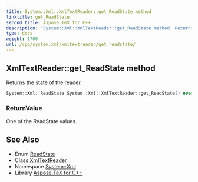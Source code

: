 ```yaml
---
title: System::Xml::XmlTextReader::get_ReadState method
linktitle: get_ReadState
second_title: Aspose.TeX for C++
description: 'System::Xml::XmlTextReader::get_ReadState method. Returns the state of the reader in C++.'
type: docs
weight: 1700
url: /cpp/system.xml/xmltextreader/get_readstate/
---
```

## XmlTextReader::get_ReadState method


Returns the state of the reader.

```cpp
System::Xml::ReadState System::Xml::XmlTextReader::get_ReadState() override
```


### ReturnValue

One of the ReadState values.

## See Also

* Enum [ReadState](../../readstate/)
* Class [XmlTextReader](../)
* Namespace [System::Xml](../../)
* Library [Aspose.TeX for C++](../../../)
